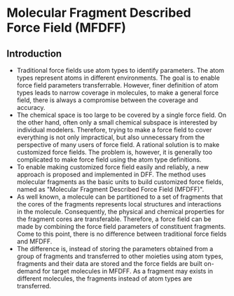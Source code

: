 # Molecular Fragment Described Force Field (MFDFF)

## Introduction 

- Traditional force fields use atom types to identify parameters. The atom types represent atoms in different environments. The goal is to enable force field parameters transferrable. However, finer definition of atom types leads to narrow coverage in molecules, to make a general force field, there is always a compromise between the coverage and accuracy.
- The chemical space is too large to be covered by a single force field. On the other hand, often only a small chemical subspace is interested by individual modelers. Therefore, trying to make a force field to cover everything is not only impractical, but also unnecessary from the perspective of many users of force field. A rational solution is to make customized force fields. The problem is, however, it is generally too complicated to make force field using the atom type definitions. 
- To enable making customized force field easily and reliably, a new approach is proposed and implemented in DFF. The method uses molecular fragments as the basic units to build customized force fields, named as "Molecular Fragment Described Force Field (MFDFF)".
- As well known, a molecule can be partitioned to a set of fragments that the cores of the fragments represents local structures and interactions in the molecule. Consequently, the physical and chemical properties for the fragment cores are transferable. Therefore, a force field can be made by combining the force field parameters of constituent fragments. Come to this point, there is no difference between traditional force fields and MFDFF.
- The difference is, instead of storing the parameters obtained from a group of fragments and transferred to other moieties using atom types, fragments and their data are stored and the force fields are built on-demand for target molecules in MFDFF. As a fragment may exists in different molecules, the fragments instead of atom types are transferred.

